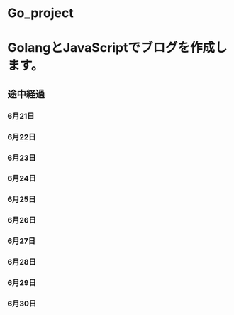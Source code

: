 # Go_project

<h1>GolangとJavaScriptでブログを作成します。</h1>

<h2>途中経過</h2>
<h3>6月21日</h3>
<h3>6月22日</h3>
<h3>6月23日</h3>
<h3>6月24日</h3>
<h3>6月25日</h3>
<h3>6月26日</h3>
<h3>6月27日</h3>
<h3>6月28日</h3>
<h3>6月29日</h3>
<h3>6月30日</h3>
